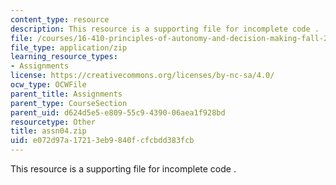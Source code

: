```yaml
---
content_type: resource
description: This resource is a supporting file for incomplete code .
file: /courses/16-410-principles-of-autonomy-and-decision-making-fall-2010/e072d97a17213eb9840fcfcbdd383fcb_assn04.zip
file_type: application/zip
learning_resource_types:
- Assignments
license: https://creativecommons.org/licenses/by-nc-sa/4.0/
ocw_type: OCWFile
parent_title: Assignments
parent_type: CourseSection
parent_uid: d624d5e5-e809-55c9-4390-06aea1f928bd
resourcetype: Other
title: assn04.zip
uid: e072d97a-1721-3eb9-840f-cfcbdd383fcb
---
```

This resource is a supporting file for incomplete code .